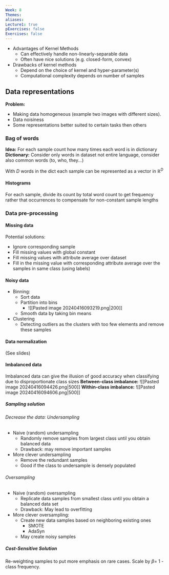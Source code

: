 ```yaml
---
Week: 8
Themes: 
aliases: 
Lecture1: true
pExercises: false
Exercises: false
---
```



- Advantages of Kernel Methods
	- Can effectively handle non-linearly-separable data
	- Often have nice solutions (e.g. closed-form, convex)
- Drawbacks of kernel methods
	- Depend on the choice of kernel and hyper-parameter(s)
	- Computational complexity depends on number of samples

## Data representations
**Problem:** 
- Making data homogeneous (example two images with different sizes).
- Data noisiness
- Some representations better suited to certain tasks then others

### Bag of words
**Idea:** For each sample count how many times each word is in dictionary
**Dictionary:** Consider only words in dataset not entire language, consider also common words (to, who, they...)

With $D$ words in the dict each sample can be represented as a vector in $\mathbb{R}^{D}$ 
#### Histograms
For each sample, divide its count by total word count to get frequency rather that occurrences to compensate for non-constant sample lengths

### Data pre-processing
#### Missing data
Potential solutions:
- Ignore corresponding sample
- Fill missing values with global constant
- Fill missing values with attribute average over dataset
- Fill in the missing value with corresponding attribute average over the samples in same class (using labels)
#### Noisy data
- Binning:
	- Sort data
	- Partition into bins
		- ![[Pasted image 20240416093219.png|200]]
	- Smooth data by taking bin means
- Clustering
	- Detecting outliers as the clusters with too few elements and remove these samples
#### Data normalization
(See slides)
#### Imbalanced data
Imbalanced data can give the illusion of good accuracy when classifying due to disproportionate class sizes
**Between-class imbalance:**
![[Pasted image 20240416094426.png|500]]
**Within-class imbalance:**
![[Pasted image 20240416094606.png|500]]
##### Sampling solution
###### Decrease the data: Undersampling
- Naive (random) undersampling
	- Randomly remove samples from largest class until you obtain balanced data
	- Drawback: may remove important samples
- More clever undersampling
	- Remove the redundant samples
	- Good if the class to undersample is densely populated
###### Oversampling
- Naive (random) oversampling
	- Replicate data samples from smallest class until you obtain a balanced data set
	- Drawback: May lead to overfitting
- More clever oversampling:
	- Create new data samples based on neighboring existing ones
		- SMOTE
		- AdaSyn
	- May create noisy samples
##### Cost-Sensitive Solution
Re-weighting samples to put more emphasis on rare cases.
Scale by $\beta =$ 1 - class frequency.

